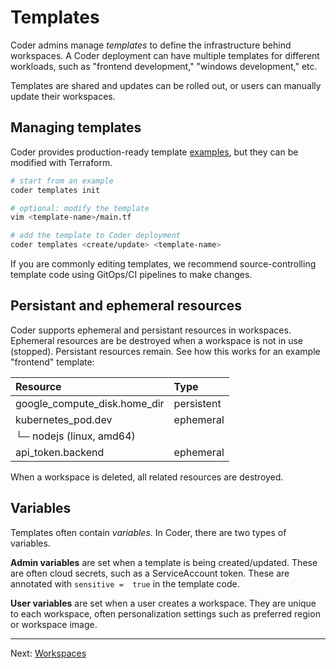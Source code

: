 # Templates

Coder admins manage *templates* to define the infrastructure behind workspaces. A Coder deployment can have multiple templates for different workloads, such as "frontend development," "windows development," etc.

Templates are shared and updates can be rolled out, or users can manually update their workspaces.

## Managing templates

Coder provides production-ready template [examples](../examples/), but they can be modified with Terraform.

```sh
# start from an example
coder templates init

# optional: modify the template
vim <template-name>/main.tf

# add the template to Coder deployment
coder templates <create/update> <template-name>
```

If you are commonly editing templates, we recommend source-controlling template code using GitOps/CI pipelines to make changes.

## Persistant and ephemeral resources

Coder supports ephemeral and persistant resources in workspaces. Ephemeral resources are be destroyed when a workspace is not in use (stopped). Persistant resources remain. See how this works for an example "frontend" template:

| Resource                     | Type       |
| :--------------------------- | :--------- |
| google_compute_disk.home_dir | persistent |
| kubernetes_pod.dev           | ephemeral  |
| └─ nodejs (linux, amd64)     |            |
| api_token.backend            | ephemeral  |

When a workspace is deleted, all related resources are destroyed.

## Variables

Templates often contain *variables*. In Coder, there are two types of variables.

**Admin variables** are set when a template is being created/updated. These are often cloud secrets, such as a ServiceAccount token. These are annotated with `sensitive =  true` in the template code.

**User variables** are set when a user creates a workspace. They are unique to each workspace, often personalization settings such as preferred region or workspace image.

---

Next: [Workspaces](./workspaces.md)
